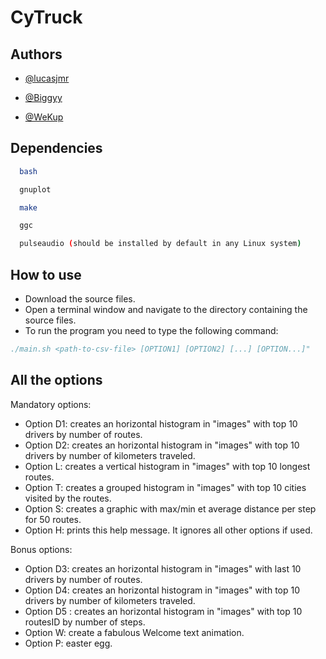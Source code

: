 # CyTruck




## Authors

- [@lucasjmr](https://www.github.com/lucasjmr)

- [@Biggyy](https://www.github.com/Biggyy)

- [@WeKup](https://www.github.com/WeKup)


## Dependencies
```bash
  bash
```
```bash
  gnuplot
```
```bash
  make
```
```bash
  ggc
```
```bash
  pulseaudio (should be installed by default in any Linux system)

```



## How to use

- Download the source files.
- Open a terminal window and navigate to the directory containing the source files.
- To run the program you need to type the following command:
```bibtex
./main.sh <path-to-csv-file> [OPTION1] [OPTION2] [...] [OPTION...]"
```

## All the options

Mandatory options:

- Option D1: creates an horizontal histogram in "images" with top 10 drivers by number of routes.
- Option D2: creates an horizontal histogram in "images" with top 10 drivers by number of kilometers traveled.
- Option L: creates a vertical histogram in "images" with top 10 longest routes.
- Option T: creates a grouped histogram in "images" with top 10 cities visited by the routes.
- Option S: creates a graphic  with max/min et average distance per step for 50 routes.
- Option H: prints this help message. It ignores all other options if used.

Bonus options:
- Option D3: creates an horizontal histogram in "images" with last 10 drivers by number of routes.
- Option D4: creates an horizontal histogram in "images" with top 10 drivers by number of kilometers traveled.
- Option D5 : creates an horizontal histogram in "images" with top 10 routesID by number of steps.
- Option W: create a fabulous Welcome text animation.
- Option P: easter egg.
